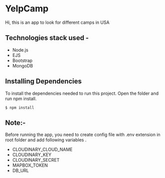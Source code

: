 # YelpCamp
Hi, this is an app to look for different camps in USA

## Technologies stack used -
* Node.js
* EJS
* Bootstrap
* MongoDB

## Installing Dependencies
To install the dependencies needed to run this project. Open the folder and run npm install.

```
$ npm install

```

## Note:-
Before running the app, you need to create config file with .env extension in root folder and add following variables .
* CLOUDINARY_CLOUD_NAME
* CLOUDINARY_KEY
* CLOUDINARY_SECRET
* MAPBOX_TOKEN
* DB_URL
